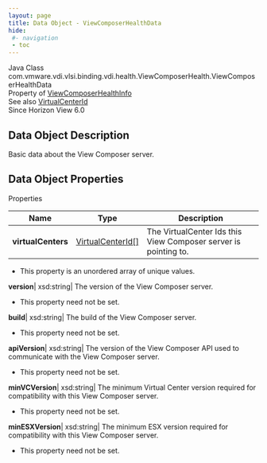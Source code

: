 ```yaml
---
layout: page
title: Data Object - ViewComposerHealthData
hide:
 #- navigation
 - toc
---
```






Java Class
    com.vmware.vdi.vlsi.binding.vdi.health.ViewComposerHealth.ViewComposerHealthData  
Property of
     [ViewComposerHealthInfo](vdi.health.ViewComposerHealth.ViewComposerHealthInfo.md#field_detail)  
See also
     [VirtualCenterId](vdi.entity.VirtualCenterId.md)  
Since 
    Horizon View 6.0

## Data Object Description 

Basic data about the View Composer server. 

## Data Object Properties

Properties

Name |  Type |  Description   
---|---|---  
**virtualCenters**| [VirtualCenterId[]](vdi.entity.VirtualCenterId.md)|  The VirtualCenter Ids this View Composer server is pointing to.   


  * This property is an unordered array of unique values.

  
**version**|  xsd:string|  The version of the View Composer server.   


 * This property need not be set.

  
**build**|  xsd:string|  The build of the View Composer server.   


 * This property need not be set.

  
**apiVersion**|  xsd:string|  The version of the View Composer API used to communicate with the View Composer server.   


 * This property need not be set.

  
**minVCVersion**|  xsd:string|  The minimum Virtual Center version required for compatibility with this View Composer server.   


 * This property need not be set.

  
**minESXVersion**|  xsd:string|  The minimum ESX version required for compatibility with this View Composer server.   


 * This property need not be set.

  
  
  
   
  
  

